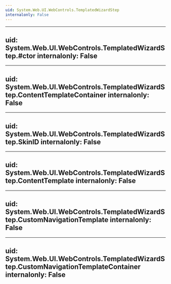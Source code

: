 ```yaml
---
uid: System.Web.UI.WebControls.TemplatedWizardStep
internalonly: False
---
```


---
uid: System.Web.UI.WebControls.TemplatedWizardStep.#ctor
internalonly: False
---

---
uid: System.Web.UI.WebControls.TemplatedWizardStep.ContentTemplateContainer
internalonly: False
---

---
uid: System.Web.UI.WebControls.TemplatedWizardStep.SkinID
internalonly: False
---

---
uid: System.Web.UI.WebControls.TemplatedWizardStep.ContentTemplate
internalonly: False
---

---
uid: System.Web.UI.WebControls.TemplatedWizardStep.CustomNavigationTemplate
internalonly: False
---

---
uid: System.Web.UI.WebControls.TemplatedWizardStep.CustomNavigationTemplateContainer
internalonly: False
---
